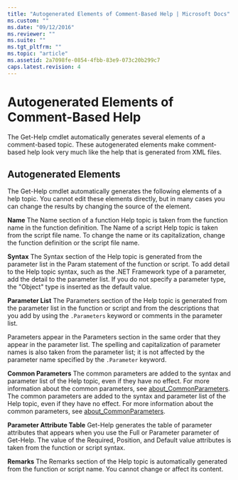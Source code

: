 ```yaml
---
title: "Autogenerated Elements of Comment-Based Help | Microsoft Docs"
ms.custom: ""
ms.date: "09/12/2016"
ms.reviewer: ""
ms.suite: ""
ms.tgt_pltfrm: ""
ms.topic: "article"
ms.assetid: 2a7098fe-0854-4fbb-83e9-073c20b299c7
caps.latest.revision: 4
---
```

# Autogenerated Elements of Comment-Based Help
The Get-Help cmdlet automatically generates several elements of a comment-based topic. These autogenerated elements make comment-based help look very much like the help that is generated from XML files.

## Autogenerated Elements
 The Get-Help cmdlet automatically generates the following elements of a help topic. You cannot edit these elements directly, but in many cases you can change the results by changing the source of the element.

 **Name**
 The Name section of a function Help topic is taken from the function name in the function definition. The Name of a script Help topic is taken from the script file name. To change the name or its capitalization, change the function definition or the script file name.

 **Syntax**
 The Syntax section of the Help topic is generated from the parameter list in the Param statement of the function or script. To add detail to the Help topic syntax, such as the .NET Framework type of a parameter, add the detail to the parameter list. If you do not specify a parameter type, the "Object" type is inserted as the default value.

 **Parameter List**
 The Parameters section of the Help topic is generated from the parameter list in the function or script and from the descriptions that you add by using the `.Parameters` keyword or comments in the parameter list.

 Parameters appear in the Parameters section in the same order that they appear in the parameter list. The spelling and capitalization of parameter names is also taken from the parameter list; it is not affected by the parameter name specified by the `.Parameter` keyword.

 **Common Parameters**
 The common parameters are added to the syntax and parameter list of the Help topic, even if they have no effect. For more information about the common parameters, see [about_CommonParameters](/powershell/module/microsoft.powershell.core/about/about_commonparameters).
 The common parameters are added to the syntax and parameter list of the Help topic, even if they have no effect. For more information about the common parameters, see [about_CommonParameters](http://go.microsoft.com/fwlink/?LinkID=113216).

 **Parameter Attribute Table**
 Get-Help generates the table of parameter attributes that appears when you use the Full or Parameter parameter of Get-Help. The value of the Required, Position, and Default value attributes is taken from the function or script syntax.

 **Remarks**
 The Remarks section of the Help topic is automatically generated from the function or script name. You cannot change or affect its content.
